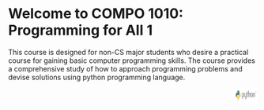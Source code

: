# Welcome to COMPO 1010: Programming for All 1

This course is designed for non-CS major students who desire a practical course for gaining basic computer programming skills.
The course provides a comprehensive study of how to approach programming problems and devise solutions using python programming language.


<img align="right" width="10%" src="images/course-image.png">